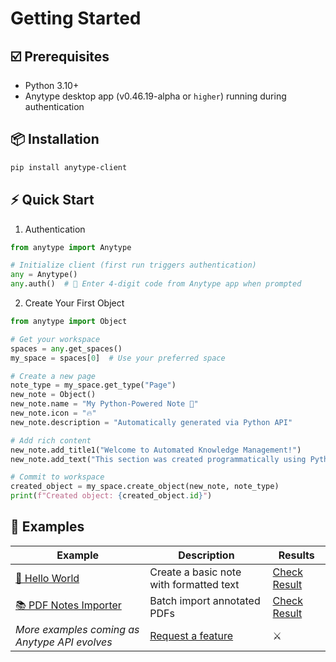 # Getting Started

## ☑️ Prerequisites

- Python 3.10+
- Anytype desktop app (v0.46.19-alpha or `higher`) running during authentication

## 📦 Installation

```bash
pip install anytype-client
``` 

## ⚡ Quick Start

1. Authentication

``` python
from anytype import Anytype

# Initialize client (first run triggers authentication)
any = Anytype()
any.auth()  # 🔑 Enter 4-digit code from Anytype app when prompted
``` 
2. Create Your First Object

``` python
from anytype import Object

# Get your workspace
spaces = any.get_spaces()
my_space = spaces[0]  # Use your preferred space

# Create a new page
note_type = my_space.get_type("Page")
new_note = Object()
new_note.name = "My Python-Powered Note 📝"
new_note.icon = "🔥"
new_note.description = "Automatically generated via Python API"

# Add rich content
new_note.add_title1("Welcome to Automated Knowledge Management!")
new_note.add_text("This section was created programmatically using Python Anytype Client")

# Commit to workspace
created_object = my_space.create_object(new_note, note_type)
print(f"Created object: {created_object.id}")
```

## 🌟 Examples

| Example | Description | Results | 
|---------|-------------| ------  |
| [📄 Hello World](https://github.com/charlesneimog/anytype-client/examples/hello_world.py) | Create a basic note with formatted text | [Check Result](https://github.com/charlesneimog/anytype-client/resources/hello.png) |
| [📚 PDF Notes Importer](https://github.com/charlesneimog/anytype-client/examples/import-pdf-notes.py) | Batch import annotated PDFs | [Check Result](https://github.com/charlesneimog/anytype-client/resources/pdf.png) |
| *More examples coming as Anytype API evolves* | [Request a feature](https://github.com/charlesneimog/anytype-client/issues) | ⚔️ |
